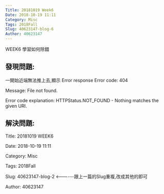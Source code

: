 ```yaml
---
Title: 20181019 Week6
Date: 2018-10-19 11:11
Category: Misc
Tags: 2018Fall
Slug: 40623147-blog-6
Author: 40623147
---
```


WEEK6 學習如何除錯

<!-- PELICAN_END_SUMMARY -->

發現問題:
---
一開始近端無法推上去,顯示
Error response
Error code: 404

Message: File not found.

Error code explanation: HTTPStatus.NOT_FOUND - Nothing matches the given URI.

解決問題:
---
Title: 20181019 WEEK6

Date: 2018-10-19 11:11

Category: Misc

Tags: 2018Fall

Slug: 40623147-blog-2   <------跟上一篇的Slug重複,改成其他的即可

Author: 40623147



